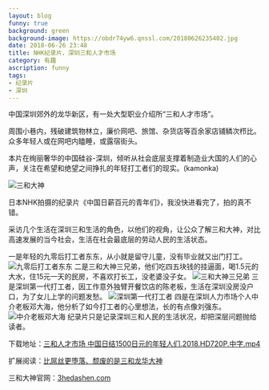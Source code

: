 ```yaml
---
layout: blog
funny: true
background: green
background-image: https://obdr74yw6.qnssl.com/20180626235402.jpg
date: 2018-06-26 23:48
title: NHK纪录片，深圳三和人才市场
category: 有趣
ascription: funny
tags:
- 纪录片
- 深圳
---
```


中国深圳郊外的龙华新区，有一处大型职业介绍所“三和人才市场”。

周围小巷内，残破建筑物林立，廉价网吧、旅馆、杂货店等百余家店铺鳞次栉比。众多年轻人或在网吧内瞌睡，或露宿街头。

本片在绚丽奢华的中国硅谷-深圳，倾听从社会底层支撑着制造业大国的人们的心声，关注在希望和绝望之间挣扎的年轻打工者们的现实。(kamonka)

![三和大神][1]

日本NHK拍摄的纪录片《中国日薪百元的青年们》，我没快进看完了，拍的真不错。

采访几个生活在深圳三和生活的角色，以他们的视角，让公众了解三和大神，对比高速发展的当今社会，生活在社会最底层的劳动人民的生活状态。

一是年轻的九零后打工者东东，从小就是留守儿童，没有毕业就又出门打工。
![九零后打工者东东][2]
二是三和大神三兄弟，他们吃四五块钱的挂逼面，喝1.5元的大水，住15元一天的民房，不喜欢打长工，没老婆没子女。
![三和大神三兄弟][3]
三是深圳第一代打工者，因工作意外独臂开餐饮店的陈老板，生活在深圳没房没户口，为了女儿上学的问题发愁。
![深圳第一代打工者][4]
四是在深圳人力市场个人中介老板邓大海，他分析了如今打工者的心里想法，长的有点像刘强东。
![中介老板邓大海][5]
纪录片只是记录深圳三和人民的生活状况，却把深层问题抛给读者。

下载地址：[三和人才市场 中国日结1500日元的年轻人们.2018.HD720P.中字.mp4][6]

扩展阅读：[比屌丝更堕落、颓废的是三和龙华大神][7]

三和大神官网：[3hedashen.com][8]


  [1]: https://obdr74yw6.qnssl.com/20180626235402.jpg
  [2]: https://ws1.sinaimg.cn/large/c5095e03gy1fsp0qqre4vj20te0giavg.jpg
  [3]: https://ws1.sinaimg.cn/large/c5095e03gy1fsp0pjz5ntj20tz0gfb0l.jpg
  [4]: https://ws1.sinaimg.cn/large/c5095e03gy1fsp0rrdvfzj20t20g9qji.jpg
  [5]: https://ws1.sinaimg.cn/large/c5095e03gy1fsp0sko7jlj20tg0fx4h1.jpg
  [6]: ed2k://%7Cfile%7C1500%E7%9A%84%E5%B9%B4%E8%BD%BB%E4%BA%BA%E4%BB%AC.2018.HD720P.%E4%B8%AD%E5%AD%97.mp4%7C1572696239%7C584D17840570C33FDFF6B38802053937%7Ch=CUBKQ6ERPDC5NAKHPKH32FVOKIWMOHPY%7C/
  [7]: https://m.hupu.com/bbs/19453011.html
  [8]: http://3hedashen.com/